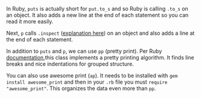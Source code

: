 In Ruby, `puts` is actually short for `put.to_s` and so Ruby is calling `.to_s` on an object. It also adds a new line at the end of each statement so you can read it more easily.

Next, `p` calls `.inspect` ([explanation here](https://www.rubyguides.com/2018/12/ruby-inspect-method/)) on an object and also adds a line at the end of each statement.

In addition to `puts` and `p`, we can use `pp` (pretty print). Per Ruby [documentation](https://ruby-doc.org/stdlib-2.5.3/libdoc/prettyprint/rdoc/PrettyPrint.html),this class implements a pretty printing algorithm. It finds line breaks and nice indentations for grouped structure.

You can also use awesome print (`ap`). It needs to be installed with `gem install awesome_print` and then in your `.rb` file you must `require "awesome_print"`. This organizes the data even more than `pp`.


